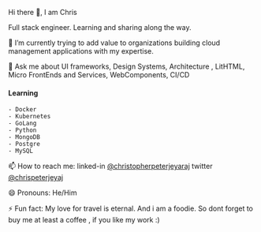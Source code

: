 Hi there 👋, I am Chris

Full stack engineer. Learning and sharing along the way.

🔭 I’m currently trying to add value to organizations building cloud management applications with my expertise.

💬 Ask me about UI frameworks, Design Systems, Architecture , LitHTML, Micro FrontEnds and Services, WebComponents, CI/CD
   
   #### Learning
    - Docker
    - Kubernetes
    - GoLang
    - Python
    - MongoDB
    - Postgre
    - MySQL
    
📫 How to reach me: linked-in [@christopherpeterjeyaraj](https://www.linkedin.com/in/christopherpeterjeyaraj/) twitter [@chrispeterjeyaj](https://twitter.com/chrispeterjeyaj)

😄 Pronouns: He/Him

⚡ Fun fact: My love for travel is eternal. And i am a foodie. So dont forget to buy me at least a coffee , if you like my work :)
